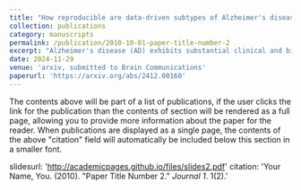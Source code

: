 ```yaml
---
title: "How reproducible are data-driven subtypes of Alzheimer's disease atrophy?"
collection: publications
category: manuscripts
permalink: /publication/2010-10-01-paper-title-number-2
excerpt: "Alzheimer's disease (AD) exhibits substantial clinical and biological heterogeneity, complicating efforts in treatment and intervention development. While new computational methods offer insights into AD progression, the reproducibility of these subtypes across datasets remains understudied, particularly concerning the robustness of subtype definitions when validated on diverse databases. This study evaluates the consistency of AD progression subtypes identified by the Subtype and Stage Inference (SuStaIn) algorithm using T1-weighted MRI data across 5,444 subjects from ANMerge, OASIS, and ADNI datasets, forming four independent cohorts. Each cohort was analyzed under two conditions: one using the full cohort, including cognitively normal controls, and another excluding controls to test subtype robustness. Results confirm the three primary atrophy subtypes identified in earlier studies: Typical, Cortical, and Subcortical, as well as the emergence of rare and atypical AD variants such as posterior cortical atrophy (PCA). Notably, each subtype displayed varying robustness to the inclusion of controls, with certain subtypes, like Subcortical, more influenced by cohort composition. This investigation underscores SuStaIn's reliability for defining stable AD subtypes and suggests its utility in clinical stratification for trials and diagnosis. However, our findings also highlight the need for improved dataset diversity, particularly in terms of ethnic representation, to enhance generalizability and support broader clinical application."
date: 2024-11-29
venue: 'arxiv, submitted to Brain Communications'
paperurl: 'https://arxiv.org/abs/2412.00160'
---
```


The contents above will be part of a list of publications, if the user clicks the link for the publication than the contents of section will be rendered as a full page, allowing you to provide more information about the paper for the reader. When publications are displayed as a single page, the contents of the above "citation" field will automatically be included below this section in a smaller font.

slidesurl: 'http://academicpages.github.io/files/slides2.pdf'
citation: 'Your Name, You. (2010). &quot;Paper Title Number 2.&quot; <i>Journal 1</i>. 1(2).'

